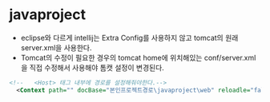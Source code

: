# javaproject
- eclipse와 다르게 intellij는 Extra Config를 사용하지 않고 tomcat의 원래 server.xml을 사용한다.
- Tomcat의 수정이 필요한 경우의 tomcat home에 위치해있는 conf/server.xml을 직접 수정해서 사용해야 톰캣 설정이 변경된다.

```xml
<!--   <Host> 태그 내부에 경로를 설정해줘야한다.-->
  <Context path="" docBase="본인프로젝트경로\javaproject\web" reloadle="false"></Context>
```

